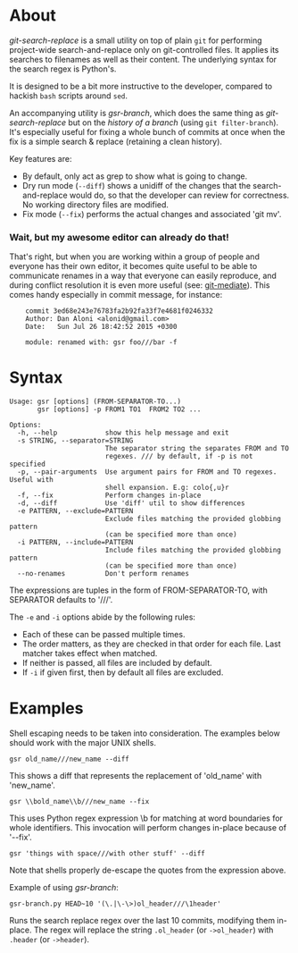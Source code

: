 # About

*git-search-replace* is a small utility on top of plain `git` for performing project-wide search-and-replace only on git-controlled files. It applies its searches to filenames as well as their content. The underlying syntax for the search regex is Python's.

It is designed to be a bit more instructive to the developer, compared to hackish `bash` scripts around `sed`.

An accompanying utility is *gsr-branch*, which does the same thing as *git-search-replace* but on the *history of a branch* (using `git filter-branch`). It's especially useful for fixing a whole bunch of commits at once when the fix is a simple search & replace (retaining a clean history).

Key features are:

* By default, only act as grep to show what is going to change.
* Dry run mode (`--diff`) shows a unidiff of the changes that the search-and-replace would do, so that the developer can review for correctness. No working directory files are modified.
* Fix mode (`--fix`) performs the actual changes and associated 'git mv'.

### Wait, but my awesome editor can already do that!

That's right, but when you are working within a group of people and everyone has their own editor, it becomes quite useful to be able to communicate renames in a way that everyone can easily reproduce, and during conflict resolution it is even more useful (see: [git-mediate](https://github.com/Peaker/git-mediate)). This comes handy especially in commit message, for instance:

```
    commit 3ed68e243e76783fa2b92fa33f7e4681f0246332
    Author: Dan Aloni <alonid@gmail.com>
    Date:   Sun Jul 26 18:42:52 2015 +0300

    module: renamed with: gsr foo///bar -f

```

# Syntax

```
Usage: gsr [options] (FROM-SEPARATOR-TO...)
       gsr [options] -p FROM1 TO1  FROM2 TO2 ...

Options:
  -h, --help            show this help message and exit
  -s STRING, --separator=STRING
                        The separator string the separates FROM and TO
                        regexes. /// by default, if -p is not specified
  -p, --pair-arguments  Use argument pairs for FROM and TO regexes. Useful with
                        shell expansion. E.g: colo{,u}r
  -f, --fix             Perform changes in-place
  -d, --diff            Use 'diff' util to show differences
  -e PATTERN, --exclude=PATTERN
                        Exclude files matching the provided globbing pattern
                        (can be specified more than once)
  -i PATTERN, --include=PATTERN
                        Include files matching the provided globbing pattern
                        (can be specified more than once)
  --no-renames          Don't perform renames
```

The expressions are tuples in the form of FROM-SEPARATOR-TO, with SEPARATOR defaults to '///'.

The `-e` and `-i` options abide by the following rules:

* Each of these can be passed multiple times.
* The order matters, as they are checked in that order for each file. Last matcher takes effect when matched.
* If neither is passed, all files are included by default.
* If `-i` if given first, then by default all files are excluded.

# Examples

Shell escaping needs to be taken into consideration. The examples below should work with the major UNIX shells.

    gsr old_name///new_name --diff

This shows a diff that represents the replacement of 'old_name' with 'new_name'.

    gsr \\bold_name\\b///new_name --fix

This uses Python regex expression \b for matching at word boundaries for whole identifiers. This invocation will perform changes in-place because of '--fix'.

    gsr 'things with space///with other stuff' --diff

Note that shells properly de-escape the quotes from the expression above.

Example of using *gsr-branch*:

    gsr-branch.py HEAD~10 '(\.|\-\>)ol_header///\1header'

Runs the search replace regex over the last 10 commits, modifying them in-place. The regex will replace the string `.ol_header` (or `->ol_header`) with `.header` (or `->header`).
